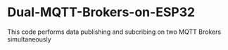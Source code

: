 # Dual-MQTT-Brokers-on-ESP32
This code performs data publishing and subcribing on two MQTT Brokers simultaneously
